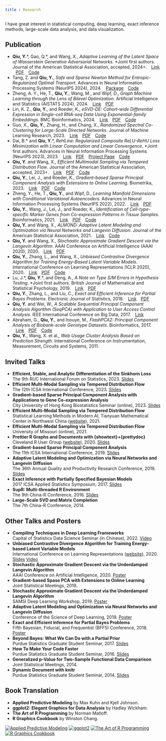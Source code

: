 ```yaml
---
title : Research
---
```


I have great interest in statistical computing, deep learning, exact inference methods, large-scale data analysis, and data visualization.

## <i class="fas fa-angle-double-right"></i> Publication

- **Qiu, Y.**\*, Gao, Q.\*, and Wang, X., *Adaptive Learning of the Latent Space of Wasserstein Generative Adversarial Networks*. \*Joint first authors. Journal of the American Statistical Association, accepted, 2024+.
  <span style="padding-left:10px"><a href="https://www.tandfonline.com/doi/full/10.1080/01621459.2024.2408778"><i class="fas fa-link"></i> Link</a></span>
  <span style="padding-left:10px"><a href="https://arxiv.org/pdf/2409.18374"><i class="far fa-file-pdf"></i> PDF</a></span>
  <span style="padding-left:10px"><a href="https://github.com/yixuan/LWGAN"><i class="fas fa-code"></i> Code</a></span>
- Tang, Z. and **Qiu, Y.**, *Safe and Sparse Newton Method for Entropic-Regularized Optimal Transport*. Advances in Neural Information Processing Systems (NeurIPS 2024), 2024.
  <span style="padding-left:10px"><a href="https://github.com/yixuan/regot-python"><i class="fas fa-home"></i> Package</a></span>
  <span style="padding-left:10px"><a href="https://github.com/TangZihao1997/SSNS"><i class="fas fa-code"></i> Code</a></span>
- Zheng, A. Y., He, T., **Qiu, Y.**, Wang, M., and Wipf, D., *Graph Machine Learning through the Lens of Bilevel Optimization*. Artificial Intelligence and Statistics (AISTATS 2024), 2024.
  <span style="padding-left:10px"><a href="https://proceedings.mlr.press/v238/yijia-zheng24a.html"><i class="fas fa-link"></i> Link</a></span>
  <span style="padding-left:10px"><a href="https://proceedings.mlr.press/v238/yijia-zheng24a/yijia-zheng24a.pdf"><i class="far fa-file-pdf"></i> PDF</a></span>
- Lin, K. Z., **Qiu, Y.**, and Roeder, K., *eSVD-DE: Cohort-wide Differential Expression in Single-cell RNA-seq Data Using Exponential-family Embeddings*. BMC Bioinformatics, 2024.
  <span style="padding-left:10px"><a href="https://bmcbioinformatics.biomedcentral.com/articles/10.1186/s12859-024-05724-7"><i class="fas fa-link"></i> Link</a></span>
  <span style="padding-left:10px"><a href="https://bmcbioinformatics.biomedcentral.com/counter/pdf/10.1186/s12859-024-05724-7.pdf"><i class="far fa-file-pdf"></i> PDF</a></span>
  <span style="padding-left:10px"><a href="https://github.com/linnykos/eSVD2"><i class="fas fa-code"></i> Code</a></span>
- Guo, X., **Qiu, Y.**, Zhang, H., and Chang, X., *Randomized Spectral Co-Clustering for Large-Scale Directed Networks*. Journal of Machine Learning Research, 2023.
  <span style="padding-left:10px"><a href="https://jmlr.org/papers/v24/20-572.html"><i class="fas fa-link"></i> Link</a></span>
  <span style="padding-left:10px"><a href="https://jmlr.org/papers/volume24/20-572/20-572.pdf"><i class="far fa-file-pdf"></i> PDF</a></span>
  <span style="padding-left:10px"><a href="https://github.com/XiaoGuo-stat/RandClust"><i class="fas fa-code"></i> Code</a></span>
- Dai, B.\* and **Qiu, Y.**\*, *ReHLine: Regularized Composite ReLU-ReHU Loss Minimization with Linear Computation and Linear Convergence*. \*Joint first authors. Advances in Neural Information Processing Systems (NeurIPS 2023), 2023.
  <span style="padding-left:10px"><a href="https://openreview.net/forum?id=3pEBW2UPAD"><i class="fas fa-link"></i> Link</a></span>
  <span style="padding-left:10px"><a href="https://openreview.net/pdf?id=3pEBW2UPAD"><i class="far fa-file-pdf"></i> PDF</a></span>
  <span style="padding-left:10px"><a href="https://rehline.github.io/"><i class="fas fa-home"></i> Project Page</a></span>
  <span style="padding-left:10px"><a href="https://github.com/softmin/ReHLine"><i class="fas fa-code"></i> Code</a></span>
- **Qiu, Y.** and Wang, X., *Efficient Multimodal Sampling via Tempered Distribution Flow*. Journal of the American Statistical Association, accepted, 2023+.
  <span style="padding-left:10px"><a href="https://www.tandfonline.com/doi/abs/10.1080/01621459.2023.2198059"><i class="fas fa-link"></i> Link</a></span>
  <span style="padding-left:10px"><a href="https://arxiv.org/pdf/2304.03933"><i class="far fa-file-pdf"></i> PDF</a></span>
  <span style="padding-left:10px"><a href="https://github.com/yixuan/temperflow"><i class="fas fa-code"></i> Code</a></span>
- **Qiu, Y.**, Lei, J., and Roeder, K., *Gradient-based Sparse Principal Component Analysis with Extensions to Online Learning*. Biometrika, 2023.
  <span style="padding-left:10px"><a href="https://academic.oup.com/biomet/advance-article-abstract/doi/10.1093/biomet/asac041/6640166"><i class="fas fa-link"></i> Link</a></span>
  <span style="padding-left:10px"><a href="https://academic.oup.com/biomet/article-pdf/110/2/339/50311400/asac041.pdf"><i class="far fa-file-pdf"></i> PDF</a></span>
  <span style="padding-left:10px"><a href="https://github.com/yixuan/gradfps"><i class="fas fa-code"></i> Code</a></span>
- Zheng, Y., He, T., **Qiu, Y.**, and Wipf, D., *Learning Manifold Dimensions with Conditional Variational Autoencoders*. Advances in Neural Information Processing Systems (NeurIPS 2022), 2022.
  <span style="padding-left:10px"><a href="https://papers.nips.cc/paper_files/paper/2022/hash/e04101138a3c94544760c1dbdf2c7a2d-Abstract-Conference.html"><i class="fas fa-link"></i> Link</a></span>
  <span style="padding-left:10px"><a href="https://papers.nips.cc/paper_files/paper/2022/file/e04101138a3c94544760c1dbdf2c7a2d-Paper-Conference.pdf"><i class="far fa-file-pdf"></i> PDF</a></span>
- **Qiu, Y.**, Wang, J., Lei, J., and Roeder, K., *Identification of Cell-type-specific Marker Genes from Co-expression Patterns in Tissue Samples*. Bioinformatics, 2021.
  <span style="padding-left:10px"><a href="https://academic.oup.com/bioinformatics/article/37/19/3228/6255309"><i class="fas fa-link"></i> Link</a></span>
  <span style="padding-left:10px"><a href="https://academic.oup.com/bioinformatics/article-pdf/37/19/3228/40556813/btab257.pdf"><i class="far fa-file-pdf"></i> PDF</a></span>
  <span style="padding-left:10px"><a href="https://github.com/yixuan/markerpen"><i class="fas fa-code"></i> Code</a></span>
- **Qiu, Y.** and Wang, X., *ALMOND: Adaptive Latent Modeling and Optimization via Neural Networks and Langevin Diffusion*. Journal of the American Statistical Association, 2021.
  <span style="padding-left:10px"><a href="https://www.tandfonline.com/doi/abs/10.1080/01621459.2019.1691563"><i class="fas fa-link"></i> Link</a></span>
  <span style="padding-left:10px"><a href="https://github.com/yixuan/almond"><i class="fas fa-code"></i> Code</a></span>
- **Qiu, Y.** and Wang, X., *Stochastic Approximate Gradient Descent via the Langevin Algorithm*. AAAI Conference on Artificial Intelligence (AAAI 2020), 2020.
  <span style="padding-left:10px"><a href="https://ojs.aaai.org/index.php/AAAI/article/view/5992"><i class="fas fa-link"></i> Link</a></span>
  <span style="padding-left:10px"><a href="https://arxiv.org/pdf/2002.05519"><i class="far fa-file-pdf"></i> PDF</a></span>
- **Qiu, Y.**, Zhang, L., and Wang, X., *Unbiased Contrastive Divergence Algorithm for Training Energy-Based Latent Variable Models*. International Conference on Learning Representations (ICLR 2020), 2020.
  <span style="padding-left:10px"><a href="https://openreview.net/forum?id=r1eyceSYPr"><i class="fas fa-link"></i> Link</a></span>
  <span style="padding-left:10px"><a href="https://openreview.net/pdf?id=r1eyceSYPr"><i class="far fa-file-pdf"></i> PDF</a></span>
  <span style="padding-left:10px"><a href="https://github.com/yixuan/cdtau"><i class="fas fa-code"></i> Code</a></span>
- Lu, J.\*, **Qiu, Y.**\*, and Deng, A., *A Note on Type S/M Errors in Hypothesis Testing*. \*Joint first authors. British Journal of Mathematical and Statistical Psychology, 2019.
  <span style="padding-left:10px"><a href="https://bpspsychub.onlinelibrary.wiley.com/doi/10.1111/bmsp.12132"><i class="fas fa-link"></i> Link</a></span>
  <span style="padding-left:10px"><a href="https://www.microsoft.com/en-us/research/uploads/prod/2020/09/LuQiuDeng-BJMSP2019.pdf"><i class="far fa-file-pdf"></i> PDF</a></span>
- **Qiu, Y.**, Zhang, L., and Liu, C., *Exact and Efficient Inference for Partial Bayes Problems*. Electronic Journal of Statistics, 2018.
  <span style="padding-left:10px"><a href="https://projecteuclid.org/journals/electronic-journal-of-statistics/volume-12/issue-2/Exact-and-efficient-inference-for-partial-Bayes-problems/10.1214/18-EJS1511.full"><i class="fas fa-link"></i> Link</a></span>
  <span style="padding-left:10px"><a href="https://projecteuclid.org/journalArticle/Download?urlId=10.1214%2F18-EJS1511"><i class="far fa-file-pdf"></i> PDF</a></span>
- **Qiu, Y.** and Wei, W., *A Scalable Sequential Principal Component Analysis Algorithm (SeqPCA) with
Application to User Access Control Analysis*. IEEE International Conference on Big Data, 2017.
  <span style="padding-left:10px"><a href="https://ieeexplore.ieee.org/abstract/document/8258403"><i class="fas fa-link"></i> Link</a></span>
- Abraham, G., **Qiu, Y.**, and Inouye, M., *FlashPCA2: Principal Component Analysis of Biobank-scale Genotype Datasets*. Bioinformatics, 2017.
  <span style="padding-left:10px"><a href="https://academic.oup.com/bioinformatics/article/33/17/2776/3798630"><i class="fas fa-link"></i> Link</a></span>
  <span style="padding-left:10px"><a href="https://academic.oup.com/bioinformatics/article-pdf/33/17/2776/49040964/bioinformatics_33_17_2776.pdf"><i class="far fa-file-pdf"></i> PDF</a></span>
  <span style="padding-left:10px"><a href="https://github.com/gabraham/flashpca"><i class="fas fa-code"></i> Code</a></span>
- **Qiu, Y.**, Wang, X. et al., *Web Usage Cluster Analysis Based on Prediction Strength*. International Conference on Instrumentation, Measurement, Circuits and Systems, 2011.

## <i class="fas fa-angle-double-right"></i> Invited Talks

- **Efficient, Stable, and Analytic Differentiation of the Sinkhorn Loss**<br/>
  The 9th RUC International Forum on Statistics, 2023.
  <a href="https://bitbucket.org/yixuan/downloads/downloads/2023-ruc-sinkhorn.pdf"><i class="far fa-clone"></i> Slides</a>
- **Efficient Multi-Modal Sampling via Tempered Distribution Flow**<br/>
  The 12th ICSA International Conference, 2023.
  <a href="https://bitbucket.org/yixuan/downloads/downloads/2023-icsa-temperflow.mp4"><i class="far fa-clone"></i> Slides</a>
- **Gradient-based Sparse Principal Component Analysis with Applications to Gene Co-expression Analysis**<br/>
  City University of Hong Kong Biostatistics Seminar (online), 2023.
  <a href="https://bitbucket.org/yixuan/downloads/downloads/2023-cityu-gradfps.pdf"><i class="far fa-clone"></i> Slides</a>
- **Efficient Multi-Modal Sampling via Tempered Distribution Flow**<br/>
  Statistical Learning Methods in Modern AI, Tianyuan Mathematical Center in Northwest China ([website](http://xiammt.xjtu.edu.cn/info/1053/2714.htm)), 2021.
- **Efficient Multi-Modal Sampling via Tempered Distribution Flow**<br/>
  University of Missouri (online), 2021.
- **Prettier R Graphs and Documents with {showtext}+{prettydoc}**<br/>
  Cleveland R User Group ([website](https://www.meetup.com/Cleveland-UseR-Group/events/272645889/)), 2020.
  <a href="https://yixuan.blog/cleveland-r-meetup/pretty.html"><i class="far fa-clone"></i> Slides</a>
- **Gradient-based Sparse Principal Component Analysis**<br/>
  The 11th ICSA International Conference, 2019.
  <a href="https://bitbucket.org/yixuan/downloads/downloads/2019-icsa-gradfps.pdf"><i class="far fa-clone"></i> Slides</a>
- **Adaptive Latent Modeling and Optimization via Neural Networks and Langevin Diffusion**<br/>
  The 36th Annual Quality and Productivity Research Conference, 2019.
  <a href="https://bitbucket.org/yixuan/downloads/downloads/2019-qprc-almond.pdf"><i class="far fa-clone"></i> Slides</a>
- **Exact Inference with Partially Specified Bayesian Models**<br/>
  2017 ICSA Applied Statistics Symposium, 2017.
  <a href="https://bitbucket.org/yixuan/downloads/downloads/2017-icsa-pb.pdf"><i class="far fa-clone"></i> Slides</a>
- **SupR: Multi-threaded R Environment**<br/>
  The 9th China-R Conference, 2016.
  <a href="https://bitbucket.org/yixuan/downloads/downloads/2016-chinar-supr.pdf"><i class="far fa-clone"></i> Slides</a>
- **Large-Scale SVD and Matrix Completion**<br/>
  The 7th China-R Conference, 2014.

## <i class="fas fa-angle-double-right"></i> Other Talks and Posters

- **Compiling Techniques in Deep Learning Frameworks**<br/>
  Capital of Statistics Data Science Seminar (in Chinese), 2022.
  <a href="https://www.bilibili.com/video/BV1E8411p7BX/"><i class="far fa-file-video"></i> Video</a>
- **Unbiased Contrastive Divergence Algorithm for Training Energy-based Latent Variable Models**<br/>
  International Conference on Learning Representations ([website](https://iclr.cc/virtual_2020/poster_r1eyceSYPr.html)), 2020.
  <a href="https://bitbucket.org/yixuan/downloads/downloads/2020-iclr-ucd.pdf"><i class="far fa-clone"></i> Slides</a>
  <a href="https://iclr.cc/virtual_2020/poster_r1eyceSYPr.html"><i class="far fa-file-video"></i> Video</a>
- **Stochastic Approximate Gradient Descent via the Underdamped Langevin Algorithm**<br/>
  AAAI Conference on Artificial Intelligence, 2020.
  <a href="https://bitbucket.org/yixuan/downloads/downloads/2020-aaai-sagd.pdf"><i class="fas fa-columns"></i> Poster</a>
- **Gradient-based Spase PCA with Extensions to Online Learning**<br/>
  Joint Statistical Meetings, 2019.
- **Stochastic Approximate Gradient Descent via the Underdamped Langevin Algorithm**<br/>
  SAMSI Deep Learning Workshop, 2019.
  <a href="https://bitbucket.org/yixuan/downloads/downloads/2019-samsi-sagd.pdf"><i class="fas fa-columns"></i> Poster</a>
- **Adaptive Latent Modeling and Optimization via Neural Networks and Langevin Diffusion**<br/>
  Conference of the Science of Deep Learning, 2019.
  <a href="https://bitbucket.org/yixuan/downloads/downloads/2019-dl-almond.pdf"><i class="fas fa-columns"></i> Poster</a>
- **Exact and Efficient Inference for Partial Bayes Problems**<br/>
  Fifth Bayesian, Fiducial, and Frequentist (BFF5) Conference, 2018.
  <a href="https://bitbucket.org/yixuan/downloads/downloads/2018-bff5-pb.pdf"><i class="fas fa-columns"></i> Poster</a>
- **Beyond Bayes: What We Can Do with a Partial Prior**<br/>
  Purdue Statistics Graduate Student Seminar, 2017.
  <a href="http://archive.statr.me/files/GSO-PB/partial_bayes.html"><i class="far fa-clone"></i> Slides</a>
- **How To Make Your Code Faster**<br/>
  Purdue Statistics Graduate Student Seminar, 2016.
  <a href="http://gso-stat.github.io/slides/yixuan/computing.html"><i class="far fa-clone"></i> Slides</a>
- **Generalized p-Value for Two-Sample Functional Data Comparison**<br/>
  Joint Statistical Meetings, 2014.
- **Dynamic Document with knitr**<br/>
  Purdue Statistics Graduate Student Seminar, 2014.
  <a href="http://archive.statr.me/files/GSO/GSO-knitr-new.html"><i class="far fa-clone"></i> Slides</a>

## <i class="fas fa-angle-double-right"></i> Book Translation

- **Applied Predictive Modeling** by Max Kuhn and Kjell Johnson.
- **ggplot2: Elegant Graphics for Data Analysis** by Hadley Wickham.
- **The Art of R Programming** by Norman Matloff.
- **R Graphics Cookbook** by Winston Chang.

<a href="https://book.douban.com/subject/26800150/"><img class="book" src="/images/book-apm.jpg" alt="Applied Predictive Modeling" /></a>
<a href="https://book.douban.com/subject/24527091/"><img class="book" src="/images/book-ggplot2.jpg" alt="ggplot2" /></a>
<a href="https://book.douban.com/subject/24699632/"><img class="book" src="/images/book-art-r.jpg" alt="The Art of R Programming" /></a>
<a href="https://book.douban.com/subject/25873705/"><img class="book" src="/images/book-r-graphics-cookbook.png" alt="R Graphics Cookbook" /></a>
